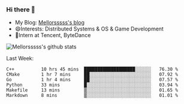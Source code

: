 ### Hi there 👋

- My Blog: [Mellorsssss's blog](https://mellorsssss.com/)
- 😄Interests: Distributed Systems & OS & Game Development
- 🤔Intern at Tencent, ByteDance


![Mellorsssss's github stats](https://github-readme-stats.vercel.app/api?username=Mellorsssss&show_icons=true&theme=radical)

<!-- ![Top Langs](https://github-readme-stats.vercel.app/api/top-langs/?username=anuraghazra&hide=javascript,html,typescript,css,glsl) -->

<!--
**Mellorsssss/Mellorsssss** is a ✨ _special_ ✨ repository because its `README.md` (this file) appears on your GitHub profile.

Here are some ideas to get you started:

- 🔭 I’m currently working on ...
- 🌱 I’m currently learning ...
- 👯 I’m looking to collaborate on ...
- 🤔 I’m looking for help with ...
- 💬 Ask me about ...
- 📫 How to reach me: ...
- 😄 Pronouns: ...
- ⚡ Fun fact: ...
-->

Last Week:
<!--START_SECTION:waka-->

```text
C++          10 hrs 45 mins  ███████████████████░░░░░░   76.30 %
CMake        1 hr 7 mins     ██░░░░░░░░░░░░░░░░░░░░░░░   07.92 %
Go           1 hr 4 mins     ██░░░░░░░░░░░░░░░░░░░░░░░   07.57 %
Python       33 mins         █░░░░░░░░░░░░░░░░░░░░░░░░   03.94 %
Makefile     13 mins         ▒░░░░░░░░░░░░░░░░░░░░░░░░   01.65 %
Markdown     8 mins          ▒░░░░░░░░░░░░░░░░░░░░░░░░   01.01 %
```

<!--END_SECTION:waka-->
